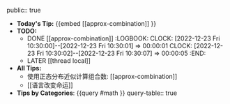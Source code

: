 public:: true

- **Today's Tip:**  {{embed [[approx-combination]] }}
- **TODO:**
	- DONE [[approx-combination]]
	  :LOGBOOK:
	  CLOCK: [2022-12-23 Fri 10:30:00]--[2022-12-23 Fri 10:30:01] =>  00:00:01
	  CLOCK: [2022-12-23 Fri 10:30:02]--[2022-12-23 Fri 10:30:07] =>  00:00:05
	  :END:
	- LATER [[thread local]]
- **All Tips:**
	- 使用正态分布近似计算组合数: [[approx-combination]]
	- [[语言改变命运]]
- **Tips by Categories**: {{query #math }}
  query-table:: true